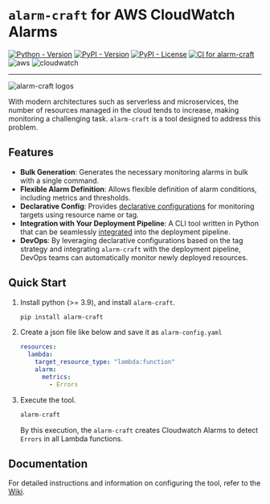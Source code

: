 # `alarm-craft` for AWS CloudWatch Alarms

[![Python - Version](https://img.shields.io/python/required-version-toml?tomlFilePath=https%3A%2F%2Fraw.githubusercontent.com%2Falarm-craft%2Falarm-craft%2Fmain%2Fpyproject.toml&logo=python)](https://www.python.org/downloads/)
[![PyPI - Version](https://img.shields.io/pypi/v/alarm-craft)](https://pypi.org/project/alarm-craft/)
[![PyPI - License](https://img.shields.io/pypi/l/alarm-craft)](https://pypi.org/project/alarm-craft/)
[![CI for alarm-craft](https://github.com/alarm-craft/alarm-craft/actions/workflows/ci.yml/badge.svg)](https://github.com/alarm-craft/alarm-craft/actions/workflows/ci.yml)
![aws](https://img.shields.io/badge/-Amazon%20Web%20Services-232F3E.svg?logo=amazon-aws&style=flat)
![cloudwatch](https://img.shields.io/badge/Made%20for-Amazon%20CloudWatch%20Alarms-FF4F8B.svg?logo=amazon-cloudwatch&style=flat)

---

![alarm-craft logos](https://avatars.githubusercontent.com/u/172502625?s=200&v=4 "alarm-craft")

With modern architectures such as serverless and microservices, the number of resources managed in the cloud tends to increase, making monitoring a challenging task. `alarm-craft` is a tool designed to address this problem.

## Features

- **Bulk Generation**: Generates the necessary monitoring alarms in bulk with a single command.
- **Flexible Alarm Definition**: Allows flexible definition of alarm conditions, including metrics and thresholds.
- **Declarative Config**: Provides [declarative configurations](https://github.com/alarm-craft/alarm-craft/wiki/ConfigurationByExample) for monitoring targets using resource name or tag.
- **Integration with Your Deployment Pipeline**: A CLI tool written in Python that can be seamlessly [integrated](https://github.com/alarm-craft/alarm-craft/wiki/Automation) into the deployment pipeline.
- **DevOps**: By leveraging declarative configurations based on the tag strategy and integrating `alarm-craft` with the deployment pipeline, DevOps teams can automatically monitor newly deployed resources.

## Quick Start

1. Install python (>= 3.9), and install `alarm-craft`.
   ```bash
   pip install alarm-craft
   ```
1. Create a json file like below and save it as `alarm-config.yaml`
   ```yaml
   resources:
     lambda:
       target_resource_type: "lambda:function"
       alarm:
         metrics:
           - Errors
   ```
1. Execute the tool.
   ```bash
   alarm-craft
   ```
   By this execution, the `alarm-craft` creates Cloudwatch Alarms to detect `Errors` in all Lambda functions.

## Documentation

For detailed instructions and information on configuring the tool, refer to the [Wiki](https://github.com/alarm-craft/alarm-craft/wiki/Home#toc).
